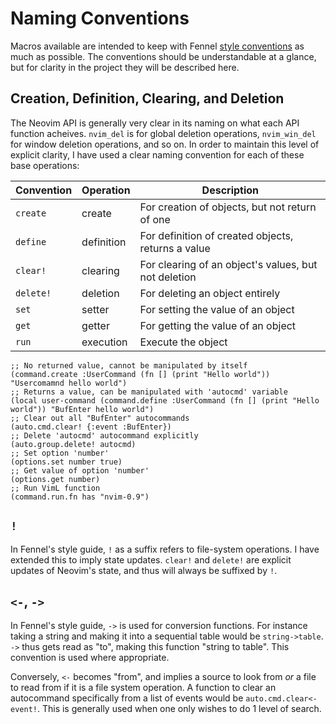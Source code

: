 # Naming Conventions
Macros available are intended to keep with Fennel [style conventions](https://fennel-lang.org/style#names) as much as possible. The conventions should be understandable at a glance, but for clarity in the project they will be described here.

## Creation, Definition, Clearing, and Deletion
The Neovim API is generally very clear in its naming on what each API function acheives. `nvim_del` is for global deletion operations, `nvim_win_del` for window deletion operations, and so on. In order to maintain this level of explicit clarity, I have used a clear naming convention for each of these base operations:

| Convention | Operation | Description |
|---|---|---|
|`create` | create | For creation of objects, but not return of one |
|`define` | definition | For definition of created objects, returns a value |
|`clear!` | clearing | For clearing of an object's values, but not deletion |
|`delete!` | deletion | For deleting an object entirely |
|`set` | setter | For setting the value of an object |
|`get` | getter | For getting the value of an object |
|`run` | execution | Execute the object |

```fennel
;; No returned value, cannot be manipulated by itself
(command.create :UserCommand (fn [] (print "Hello world")) "Usercomamnd hello world")
;; Returns a value, can be manipulated with 'autocmd' variable
(local user-command (command.define :UserCommand (fn [] (print "Hello world")) "BufEnter hello world")
;; Clear out all "BufEnter" autocommands
(auto.cmd.clear! {:event :BufEnter})
;; Delete 'autocmd' autocommand explicitly
(auto.group.delete! autocmd)
;; Set option 'number'
(options.set number true)
;; Get value of option 'number'
(options.get number)
;; Run VimL function
(command.run.fn has "nvim-0.9")
```

## `!`
In Fennel's style guide, `!` as a suffix refers to file-system operations. I have extended this to imply state updates. `clear!` and `delete!` are explicit updates of Neovim's state, and thus will always be suffixed by `!`.

## `<-`, `->`
In Fennel's style guide, `->` is used for conversion functions. For instance taking a string and making it into a sequential table would be `string->table`. `->` thus gets read as "to", making this function "string to table". This convention is used where appropriate.

Conversely, `<-` becomes "from", and implies a source to look from *or* a file to read from if it is a file system operation. A function to clear an autocommand specifically from a list of events would be `auto.cmd.clear<-event!`. This is generally used when one only wishes to do 1 level of search.
